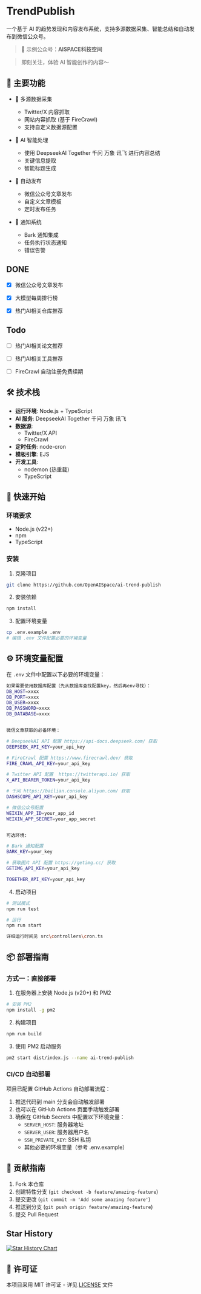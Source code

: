 # TrendPublish

一个基于 AI 的趋势发现和内容发布系统，支持多源数据采集、智能总结和自动发布到微信公众号。

> 🌰 示例公众号：**AISPACE科技空间**

> 即刻关注，体验 AI 智能创作的内容～

## 🌟 主要功能

- 🤖 多源数据采集

  - Twitter/X 内容抓取
  - 网站内容抓取 (基于 FireCrawl)
  - 支持自定义数据源配置

- 🧠 AI 智能处理

  - 使用 DeepseekAI Together 千问 万象 讯飞 进行内容总结
  - 关键信息提取
  - 智能标题生成

- 📢 自动发布

  - 微信公众号文章发布
  - 自定义文章模板
  - 定时发布任务

- 📱 通知系统
  - Bark 通知集成
  - 任务执行状态通知
  - 错误告警

## DONE

- [x] 微信公众号文章发布
- [x] 大模型每周排行榜
- [x] 热门AI相关仓库推荐


## Todo
- [ ] 热门AI相关论文推荐
- [ ] 热门AI相关工具推荐
- [ ] FireCrawl 自动注册免费续期


## 🛠 技术栈

- **运行环境**: Node.js + TypeScript
- **AI 服务**: DeepseekAI Together 千问 万象 讯飞 
- **数据源**:
  - Twitter/X API
  - FireCrawl
- **定时任务**: node-cron
- **模板引擎**: EJS
- **开发工具**:
  - nodemon (热重载)
  - TypeScript

## 🚀 快速开始

### 环境要求

- Node.js (v22+)
- npm
- TypeScript

### 安装

1. 克隆项目

```bash
git clone https://github.com/OpenAISpace/ai-trend-publish
```

2. 安装依赖

```bash
npm install
```

3. 配置环境变量

```bash
cp .env.example .env
# 编辑 .env 文件配置必要的环境变量
```

## ⚙️ 环境变量配置

在 `.env` 文件中配置以下必要的环境变量：

```bash
如果需要使用数据库配置（先从数据库查找配置key，然后再env寻找）：
DB_HOST=xxxx
DB_PORT=xxxx
DB_USER=xxxx
DB_PASSWORD=xxxx
DB_DATABASE=xxxx


微信文章获取的必备环境：

# DeepseekAI API 配置 https://api-docs.deepseek.com/ 获取
DEEPSEEK_API_KEY=your_api_key

# FireCrawl 配置 https://www.firecrawl.dev/ 获取
FIRE_CRAWL_API_KEY=your_api_key

# Twitter API 配置  https://twitterapi.io/ 获取
X_API_BEARER_TOKEN=your_api_key

# 千问 https://bailian.console.aliyun.com/ 获取
DASHSCOPE_API_KEY=your_api_key

# 微信公众号配置
WEIXIN_APP_ID=your_app_id
WEIXIN_APP_SECRET=your_app_secret


可选环境:

# Bark 通知配置
BARK_KEY=your_key

# 获取图片 API 配置 https://getimg.cc/ 获取
GETIMG_API_KEY=your_api_key

TOGETHER_API_KEY=your_api_key

```

4. 启动项目

```bash
# 测试模式
npm run test

# 运行
npm run start

详细运行时间见 src\controllers\cron.ts
```

## 📦 部署指南

### 方式一：直接部署

1. 在服务器上安装 Node.js (v20+) 和 PM2

```bash
# 安装 PM2
npm install -g pm2
```

2. 构建项目

```bash
npm run build
```

3. 使用 PM2 启动服务

```bash
pm2 start dist/index.js --name ai-trend-publish
```


### CI/CD 自动部署

项目已配置 GitHub Actions 自动部署流程：

1. 推送代码到 main 分支会自动触发部署
2. 也可以在 GitHub Actions 页面手动触发部署
3. 确保在 GitHub Secrets 中配置以下环境变量：
   - `SERVER_HOST`: 服务器地址
   - `SERVER_USER`: 服务器用户名
   - `SSH_PRIVATE_KEY`: SSH 私钥
   - 其他必要的环境变量（参考 .env.example）




## 🤝 贡献指南

1. Fork 本仓库
2. 创建特性分支 (`git checkout -b feature/amazing-feature`)
3. 提交更改 (`git commit -m 'Add some amazing feature'`)
4. 推送到分支 (`git push origin feature/amazing-feature`)
5. 提交 Pull Request

## Star History

[![Star History Chart](https://api.star-history.com/svg?repos=OpenAISpace/ai-trend-publish&type=Date)](https://star-history.com/#OpenAISpace/ai-trend-publish&Date)

## 📄 许可证

本项目采用 MIT 许可证 - 详见 [LICENSE](LICENSE) 文件
